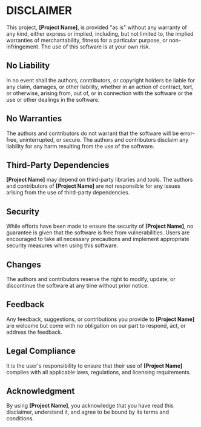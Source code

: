 # DISCLAIMER

This project, **[Project Name]**, is provided "as is" without any warranty of any kind, either express or implied, including, but not limited to, the implied warranties of merchantability, fitness for a particular purpose, or non-infringement. The use of this software is at your own risk.

## No Liability

In no event shall the authors, contributors, or copyright holders be liable for any claim, damages, or other liability, whether in an action of contract, tort, or otherwise, arising from, out of, or in connection with the software or the use or other dealings in the software.

## No Warranties

The authors and contributors do not warrant that the software will be error-free, uninterrupted, or secure. The authors and contributors disclaim any liability for any harm resulting from the use of the software.

## Third-Party Dependencies

**[Project Name]** may depend on third-party libraries and tools. The authors and contributors of **[Project Name]** are not responsible for any issues arising from the use of third-party dependencies.

## Security

While efforts have been made to ensure the security of **[Project Name]**, no guarantee is given that the software is free from vulnerabilities. Users are encouraged to take all necessary precautions and implement appropriate security measures when using this software.

## Changes

The authors and contributors reserve the right to modify, update, or discontinue the software at any time without prior notice.

## Feedback

Any feedback, suggestions, or contributions you provide to **[Project Name]** are welcome but come with no obligation on our part to respond, act, or address the feedback.

## Legal Compliance

It is the user's responsibility to ensure that their use of **[Project Name]** complies with all applicable laws, regulations, and licensing requirements.

## Acknowledgment

By using **[Project Name]**, you acknowledge that you have read this disclaimer, understand it, and agree to be bound by its terms and conditions.

